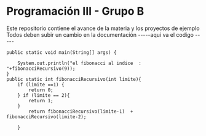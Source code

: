 # Programación III - Grupo B
Este repositorio contiene el avance de la materia y los  proyectos de ejemplo
Todos deben subir un cambio en la documentación
                        -----aqui va el codigo -----

    public static void main(String[] args) {

        System.out.println("el fibonacci al indice  : "+fibonacciRecursivo(9));
    }
    public static int fibonacciRecursivo(int limite){
        if (limite ==1) {
            return 0;
        } if (limite == 2){
            return 1;
        }
            return fibonacciRecursivo(limite-1)  +  fibonacciRecursivo(limite-2);

        }